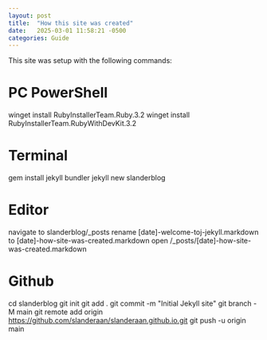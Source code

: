 ```yaml
---
layout: post
title:  "How this site was created"
date:   2025-03-01 11:58:21 -0500
categories: Guide
---
```

This site was setup with the following commands:

# PC PowerShell
winget install RubyInstallerTeam.Ruby.3.2
winget install RubyInstallerTeam.RubyWithDevKit.3.2

# Terminal
gem install jekyll bundler
jekyll new slanderblog

# Editor
navigate to slanderblog/\_posts
rename [date]-welcome-toj-jekyll.markdown to [date]-how-site-was-created.markdown
open /\_posts/[date]-how-site-was-created.markdown

# Github
cd slanderblog
git init
git add .
git commit -m "Initial Jekyll site"
git branch -M main
git remote add origin https://github.com/slanderaan/slanderaan.github.io.git
git push -u origin main
